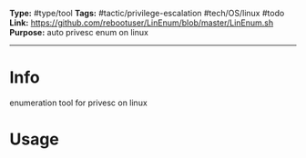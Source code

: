 **Type:** #type/tool
**Tags:**  #tactic/privilege-escalation #tech/OS/linux #todo
**Link:** https://github.com/rebootuser/LinEnum/blob/master/LinEnum.sh
**Purpose:** auto privesc enum on linux

---
# Info
enumeration tool for privesc on linux

# Usage

